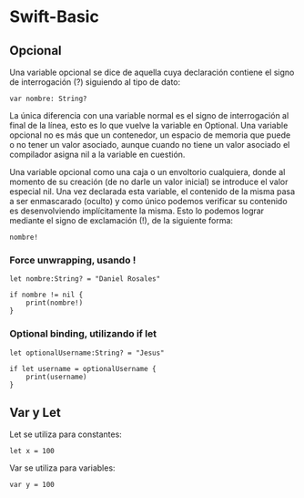 # Swift-Basic

## Opcional
Una variable opcional se dice de aquella cuya declaración contiene el signo de interrogación (?) siguiendo al tipo de dato:

`var nombre: String?`

La única diferencia con una variable normal es el signo de interrogación al final de la línea, esto es lo que vuelve la variable en Optional. Una variable opcional no es más que un contenedor, un espacio de memoria que puede o no tener un valor asociado, aunque cuando no tiene un valor asociado el compilador asigna nil a la variable en cuestión.

Una variable opcional como una caja o un envoltorio cualquiera, donde al momento de su creación (de no darle un valor inicial) se introduce el valor especial nil. Una vez declarada esta variable, el contenido de la misma pasa a ser enmascarado (oculto) y como único podemos verificar su contenido es desenvolviendo implícitamente la misma. Esto lo podemos lograr mediante el signo de exclamación (!), de la siguiente forma:

`nombre!`


### Force unwrapping, usando !

````
let nombre:String? = "Daniel Rosales"

if nombre != nil {
    print(nombre!)
}
````

### Optional binding, utilizando if let

```
let optionalUsername:String? = "Jesus"

if let username = optionalUsername {
    print(username)
}

```


## Var y Let

Let se utiliza para constantes:

`let x = 100`

Var se utiliza para variables:

`var y = 100`


